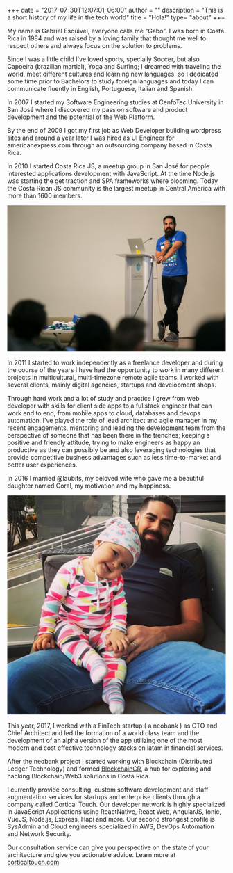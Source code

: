 +++
date = "2017-07-30T12:07:01-06:00"
author = ""
description = "This is a short history of my life in the tech world"
title = "Hola!"
type= "about"
+++


My name is Gabriel Esquivel, everyone calls me "Gabo". I was born in Costa Rica in 1984 and was raised by a loving family that thought me well to respect others and always focus on the solution to problems.

Since I was a little child I've loved sports, specially Soccer, but also Capoeira (brazilian martial), Yoga and Surfing; I dreamed with traveling the world, meet different cultures and learning new languages; so I dedicated some time prior to Bachelors to study foreign languages and today I can communicate fluently in English, Portuguese, Italian and Spanish.

In 2007 I started my Software Engineering studies at CenfoTec University in San José where I discovered my passion software and product development and the potential of the Web Platform.

By the end of 2009 I got my first job as Web Developer building wordpress sites and around a year later I was hired as UI Engineer for americanexpress.com through an outsourcing company based in Costa Rica.

In 2010 I started Costa Rica JS, a meetup group in San José for people interested applications development with JavaScript. At the time Node.js was starting the get traction and SPA frameworks where blooming. Today the Costa Rican JS community is the largest meetup in Central America with more than 1600 members.

<div class="center-align-wrapper">
	<img alt="Capoeira" src="/img/bio/gaboesquivel-fullstackday.jpg"/>
</div>

In 2011 I started to work independently as a freelance developer and during the course of the years I have had the opportunity to work in many different projects in multicultural, multi-timezone remote agile teams. I worked with several clients, mainly digital agencies, startups and development shops.

Through hard work and a lot of study and practice I grew from web developer with skills for client side apps to a fullstack engineer that can work end to end, from mobile apps to cloud, databases and devops automation. I've played the role of lead architect and agile manager in my recent engagements, mentoring and leading the development team from the perspective of someone that has been there in the trenches; keeping a positive and friendly attitude, trying to make engineers as happy an productive as they can possibly be and also leveraging technologies that provide competitive business advantages such as less time-to-market and better user experiences.

In 2016 I married @laubits, my beloved wife who gave me a beautiful daughter named Coral, my motivation and my happiness.

<div class="center-align-wrapper">
	<img alt="Capoeira" src="/img/bio/gaboesquivel-coral.jpg"/>
</div>

This year, 2017, I worked with a FinTech startup ( a neobank ) as CTO and Chief Architect and led the formation of a world class team and the development of an alpha version of the app utilizing one of the most modern and cost effective technology stacks en latam in financial services.

After the neobank project I started working with Blockchain (Distributed Ledger Technology) and formed <a href="https://blockchaincr.com" target="_blank">BlockchainCR</a>, a hub for exploring and hacking Blockchain/Web3 solutions in Costa Rica.

I currently provide consulting, custom software development and staff augmentation services for startups and enterprise clients through a company called Cortical Touch. Our developer network is highly specialized in JavaScript Applications using ReactNative, React Web, AngularJS, Ionic, VueJS, Node.js, Express, Hapi and more. Our second strongest profile is SysAdmin and Cloud engineers specialized in AWS, DevOps Automation and Network Security.

Our consultation service can give you perspective on the state of your architecture and give you actionable advice.
Learn more at <a target="_blank" href="https://corticaltouch.com">corticaltouch.com</a>

<!-- <div class="center-align-wrapper">
	<img alt="Beach" src="/img/bio/gaboesquivel-playa.jpg"/>
</div> -->
